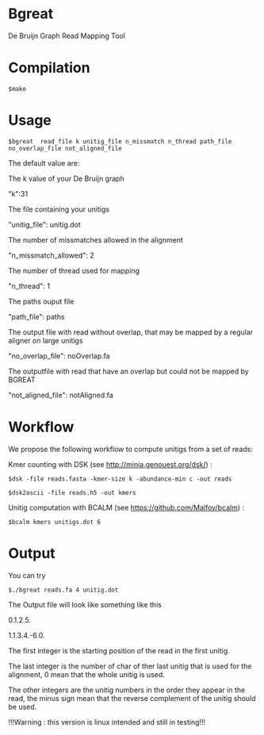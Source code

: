 Bgreat
=====
De Bruijn Graph Read Mapping Tool

Compilation
====
	$make

Usage
====
	$bgreat  read_file k unitig_file n_missmatch n_thread path_file no_overlap_file not_aligned_file

 The default value are:
 

The k value of your De Bruijn graph

"k":31
 

The file containing your unitigs

"unitig_file": unitig.dot
 

The number of missmatches allowed in the alignment

"n_missmatch_allowed": 2
 

The number of thread used for mapping

"n_thread": 1
 

The paths ouput file 

"path_file": paths
 

The output file with read without overlap, that may be mapped by a regular aligner on large unitigs

"no_overlap_file": noOverlap.fa
 

The outputfile with read that have an overlap but could not be mapped by BGREAT

"not_aligned_file": notAligned.fa


Workflow
====


We propose the following workflow to compute unitigs from a set of reads:


Kmer counting with DSK (see http://minia.genouest.org/dsk/) :

	$dsk -file reads.fasta -kmer-size k -abundance-min c -out reads

	$dsk2ascii -file reads.h5 -out kmers


Unitig computation with BCALM (see https://github.com/Malfoy/bcalm) :

	$bcalm kmers unitigs.dot 6

Output
====
You can try

	$./bgreat reads.fa 4 unitig.dot

The Output file will look like something like this

0.1.2.5.

1.1.3.4.-6.0.

The first integer is the starting position of the read in the first unitig.

The last integer is the number of char of ther last unitig that is used for the alignment, 0 mean that the whole unitig is used.

The other integers are the unitig numbers in the order they appear in the read, the minus sign mean that the reverse complement of the unitig should be used.




!!!Warning : this version is linux intended and still in testing!!!

